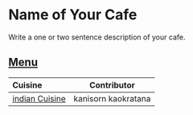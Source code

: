 # Name of Your Cafe

Write a one or two sentence description of your cafe.

## [Menu](menu.md)

| Cuisine                               | Contributor         |
|:--------------------------------------|---------------------|
| [indian Cuisine](menu.md#indian-food) | kanisorn kaokratana |
